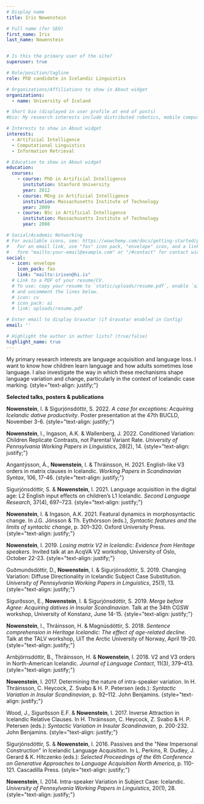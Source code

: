 ```yaml
---
# Display name
title: Iris Nowenstein

# Full name (for SEO)
first_name: Iris
last_name: Nowenstein


# Is this the primary user of the site?
superuser: true

# Role/position/tagline
role: PhD candidate in Icelandic Linguistics

# Organizations/Affiliations to show in About widget
organizations:
  - name: University of Iceland

# Short bio (displayed in user profile at end of posts)
#bio: My research interests include distributed robotics, mobile computing and programmable matter.

# Interests to show in About widget
interests:
  - Artificial Intelligence
  - Computational Linguistics
  - Information Retrieval

# Education to show in About widget
education:
  courses:
    - course: PhD in Artificial Intelligence
      institution: Stanford University
      year: 2012
    - course: MEng in Artificial Intelligence
      institution: Massachusetts Institute of Technology
      year: 2009
    - course: BSc in Artificial Intelligence
      institution: Massachusetts Institute of Technology
      year: 2008

# Social/Academic Networking
# For available icons, see: https://wowchemy.com/docs/getting-started/page-builder/#icons
#   For an email link, use "fas" icon pack, "envelope" icon, and a link in the
#   form "mailto:your-email@example.com" or "/#contact" for contact widget.
social:
  - icon: envelope
    icon_pack: fas
    link: "mailto:irisen@hi.is"
  # Link to a PDF of your resume/CV.
  # To use: copy your resume to `static/uploads/resume.pdf`, enable `ai` icons in `params.yaml`,
  # and uncomment the lines below.
  # icon: cv
  # icon_pack: ai
  # link: uploads/resume.pdf

# Enter email to display Gravatar (if Gravatar enabled in Config)
email: ''

# Highlight the author in author lists? (true/false)
highlight_name: true
---
```


My primary research interests are language acquisition and language loss. I want to know how children learn language and how adults sometimes lose language. I also investigate the way in which these mechanisms shape language variation and change, particularly in the context of Icelandic case marking.
{style="text-align: justify;"}



**Selected talks, posters & publications**

**Nowenstein**, I. & Sigurjónsdóttir, S. 2022.  _A case for exceptions: Acquiring Icelandic dative productivity_. Poster presentation at the 47th BUCLD, November 3-6.
{style="text-align: justify;"}


**Nowenstein**, I., Ingason, A.K. & Wallenberg, J. 2022. Conditioned Variation: Children Replicate Contrasts, not Parental Variant Rate. _University of Pennsylvania Working Papers in Linguistics_, 28(2), 14.
{style="text-align: justify;"}


Angantýsson, Á., **Nowenstein**, I. & Thráinsson, H. 2021. English-like V3 orders in matrix clauses in Icelandic. _Working Papers in Scandinavian Syntax_, 106, 17-46.
{style="text-align: justify;"}


Sigurjónsdóttir, S. & **Nowenstein**, I. 2021. Language acquisition in the digital age: L2 English input effects on children’s L1 Icelandic. _Second Language Research_, 37(4), 697–723.
{style="text-align: justify;"}


**Nowenstein**, I. & Ingason, A.K. 2021. Featural dynamics in morphosyntactic change. In J.G. Jónsson & Th. Eythórsson (eds.), _Syntactic features and the limits of syntactic change_, p. 301–320. Oxford University Press.
{style="text-align: justify;"} 


**Nowenstein**, I. 2019. _Losing matrix V2 in Icelandic: Evidence from Heritage speakers_. Invited talk at an AcqVA V2 workshop, University of Oslo, October 22-23.
{style="text-align: justify;"}


Guðmundsdóttir, D., **Nowenstein**, I. & Sigurjónsdóttir, S. 2019. Changing Variation: Diffuse Directionality in Icelandic Subject Case Substitution. _University of Pennsylvania Working Papers in Linguistics_, 25(1), 13.
{style="text-align: justify;"}


Sigurðsson, E., **Nowenstein**, I. & Sigurjónsdóttir, S. 2019. _Merge before Agree: Acquiring datives in Insular Scandinavian_. Talk at the 34th CGSW workshop, University of Konstanz, June 14-15.
{style="text-align: justify;"}


**Nowenstein**, I., Thráinsson, H. & Magnúsdóttir, S. 2018. _Sentence comprehension in Heritage Icelandic: The effect of age-related decline_. Talk at the TALV workshop, UiT the Arctic University of Norway, April 19-20.
{style="text-align: justify;"}


Arnbjörnsdóttir, B., Thráinsson, H. & **Nowenstein**, I. 2018. V2 and V3 orders in North-American Icelandic. _Journal of Language Contact_, 11(3), 379–413.
{style="text-align: justify;"}


**Nowenstein**, I. 2017. Determining the nature of intra-speaker variation. In H. Thráinsson, C. Heycock, Z. Svabo & H. P. Petersen (eds.): _Syntactic Variation in Insular Scandinavian_, p. 92–112. John Benjamins.
{style="text-align: justify;"}


Wood, J., Sigurðsson E.F. & **Nowenstein**, I. 2017. Inverse Attraction in Icelandic Relative Clauses. In H. Thráinsson, C. Heycock, Z. Svabo & H. P. Petersen (eds.): _Syntactic Variation in Insular Scandinavian_, p. 200-232. John Benjamins.
{style="text-align: justify;"}


Sigurjónsdóttir, S. & **Nowenstein**, I. 2016. Passives and the "New Impersonal Construction" in Icelandic Language Acquisition. In L. Perkins, R. Dudley, J. Gerard & K. Hitczenko (eds.): _Selected Proceedings of the 6th Conference on Generative Approaches to Language Acquisition North America_, p. 110-121. Cascadilla Press. 
{style="text-align: justify;"}


**Nowenstein**, I. 2014. Intra-speaker Variation in Subject Case: Icelandic. _University of Pennsylvania Working Papers in Linguistics_, 20(1), 28.
{style="text-align: justify;"}
